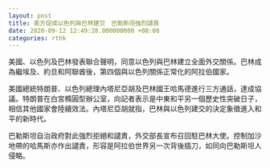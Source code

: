 ```yaml
---
layout: post
title: 美方促成以色列與巴林建交　巴勒斯坦強烈譴責
date: 2020-09-12 12:49:28.000000000 +08:00
categories: rthk
---
```


美國、以色列及巴林發表聯合聲明，同意以色列與巴林建立全面外交關係。巴林成為繼埃及、約旦和阿聯酋後，第四個與以色列關係正常化的阿拉伯國家。

美國總統特朗普、以色列總理內塔尼亞胡及巴林國王哈馬德進行三方通話，達成協議。特朗普在白宮橢圓型辦公室，向記者表示是中東和平另一個歷史性突破日子，相信其他國家會陸續效法。內塔尼亞胡就指，巴林與以色列建交的決定象徵進入和平的新時代。

巴勒斯坦自治政府對此強烈拒絕和譴責，外交部長宣布召回駐巴林大使。控制加沙地帶的哈馬斯亦作出譴責，形容是阿拉伯世界另一次背後插刀，如同向巴勒斯坦人侵略。
